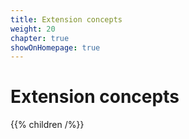```yaml
---
title: Extension concepts
weight: 20
chapter: true
showOnHomepage: true
---
```


# Extension concepts

{{% children /%}}